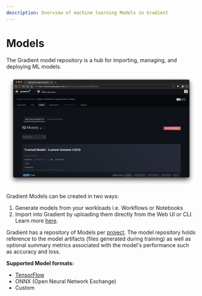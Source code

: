 ```yaml
---
description: Overview of machine learning Models in Gradient
---
```


# Models

The Gradient model repository is a hub for importing, managing, and deploying ML models. 

![Models are available within projects](../../.gitbook/assets/screen-shot-2021-01-18-at-10.12.57-pm%20%281%29.png)

Gradient Models can be created in two ways: 

1. Generate models from your workloads i.e. Workflows or Notebooks
2. Import into Gradient by uploading them directly from the Web UI or CLI. Learn more [here](create-a-model/).

Gradient has a repository of Models per [project](../../get-started/managing-projects/). The model repository holds reference to the model artifacts \(files generated during training\) as well as optional summary metrics associated with the model's performance such as accuracy and loss.

**Supported Model formats:**

* [TensorFlow](https://www.tensorflow.org/guide/saved_model)
* ONNX \(Open Neural Network Exchange\) 
* Custom

